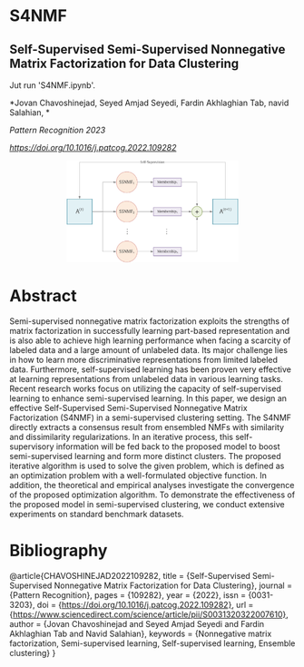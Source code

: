 # S4NMF
## Self-Supervised Semi-Supervised Nonnegative Matrix Factorization for Data Clustering
Jut run 'S4NMF.ipynb'.

  *Jovan Chavoshinejad, Seyed Amjad Seyedi, Fardin Akhlaghian Tab, navid Salahian, *
  
  *Pattern Recognition 2023*

  
  *https://doi.org/10.1016/j.patcog.2022.109282*

<p align=center><img src="fig.svg" width="60%" height="60%"></p>

  # Abstract

Semi-supervised nonnegative matrix factorization exploits the strengths of matrix factorization in successfully learning part-based representation and is also able to achieve high learning performance when facing a scarcity of labeled data and a large amount of unlabeled data. Its major challenge lies in how to learn more discriminative representations from limited labeled data. Furthermore, self-supervised learning has been proven very effective at learning representations from unlabeled data in various learning tasks. Recent research works focus on utilizing the capacity of self-supervised learning to enhance semi-supervised learning. In this paper, we design an effective Self-Supervised Semi-Supervised Nonnegative Matrix Factorization (S4NMF) in a semi-supervised clustering setting. The S4NMF directly extracts a consensus result from ensembled NMFs with similarity and dissimilarity regularizations. In an iterative process, this self-supervisory information will be fed back to the proposed model to boost semi-supervised learning and form more distinct clusters. The proposed iterative algorithm is used to solve the given problem, which is defined as an optimization problem with a well-formulated objective function. In addition, the theoretical and empirical analyses investigate the convergence of the proposed optimization algorithm. To demonstrate the effectiveness of the proposed model in semi-supervised clustering, we conduct extensive experiments on standard benchmark datasets.


# Bibliography

@article{CHAVOSHINEJAD2022109282,
title = {Self-Supervised Semi-Supervised Nonnegative Matrix Factorization for Data Clustering},
journal = {Pattern Recognition},
pages = {109282},
year = {2022},
issn = {0031-3203},
doi = {https://doi.org/10.1016/j.patcog.2022.109282},
url = {https://www.sciencedirect.com/science/article/pii/S0031320322007610},
author = {Jovan Chavoshinejad and Seyed Amjad Seyedi and Fardin Akhlaghian Tab and Navid Salahian},
keywords = {Nonnegative matrix factorization, Semi-supervised learning, Self-supervised learning, Ensemble clustering}
}
